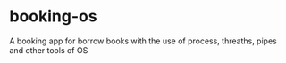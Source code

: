 # booking-os

A booking app for borrow books with the use of process, threaths, pipes and other tools of OS